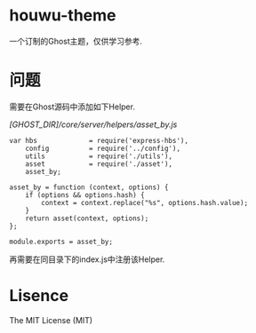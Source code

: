 # houwu-theme
一个订制的Ghost主题，仅供学习参考.

# 问题

需要在Ghost源码中添加如下Helper.

_[GHOST_DIR]/core/server/helpers/asset_by.js_

~~~~
var hbs             = require('express-hbs'),
    config          = require('../config'),
    utils           = require('./utils'),
    asset           = require('./asset'),
    asset_by;

asset_by = function (context, options) {
    if (options && options.hash) {
        context = context.replace("%s", options.hash.value);
    }
    return asset(context, options);
};

module.exports = asset_by;
~~~~

再需要在同目录下的index.js中注册该Helper.

# Lisence

The MIT License (MIT)
